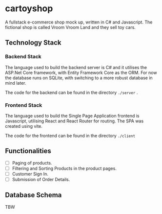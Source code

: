﻿# cartoyshop

A fullstack e-commerce shop mock up,  written in C# and Javascript. The fictional shop is called Vroom Vroom Land and they sell toy cars. 

## Technology Stack

### Backend Stack
The language used to build the backend server is C# and it utilises the ASP.Net Core framework, with Entity Framework Core as the ORM. For now the database runs on SQLite, with switching to a more robust database in mind later. 
 
The code for the backend can be found in the directory `./server` .

### Frontend Stack
The language used to build the Single Page Application frontend is Javascript, utilising React  and React Router for routing. The SPA was created using vite.

The code for the frontend can be found in the directory `./client`

## Functionalities

- [ ] Paging of products.
- [ ] Filtering and Sorting Products in the product pages.
- [ ] Customer Sign In.
- [ ] Submission of Order Details.

## Database Schema

TBW
